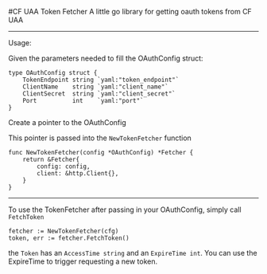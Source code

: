 #CF UAA Token Fetcher
A little go library for getting oauth tokens from CF UAA

-------

Usage:

Given the parameters needed to fill the OAuthConfig struct:
```golang
type OAuthConfig struct {
	TokenEndpoint string `yaml:"token_endpoint"`
	ClientName    string `yaml:"client_name"`
	ClientSecret  string `yaml:"client_secret"`
	Port          int    `yaml:"port"`
}
```
Create a pointer to the OAuthConfig

This pointer is passed into the `NewTokenFetcher` function
```golang
func NewTokenFetcher(config *OAuthConfig) *Fetcher {
	return &Fetcher{
		config: config,
		client: &http.Client{},
	}
}
```
---------

To use the TokenFetcher after passing in your OAuthConfig, simply call `FetchToken`
```golang
fetcher := NewTokenFetcher(cfg)
token, err := fetcher.FetchToken()
```

the `Token` has an `AccessTime string` and an `ExpireTime int`. You can 
use the ExpireTime to trigger requesting a new token.
